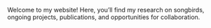 Welcome to my website! Here, you’ll find my research on songbirds, ongoing projects, publications, and opportunities for collaboration.
